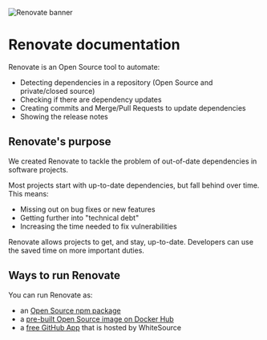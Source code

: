 ![Renovate banner](https://app.renovatebot.com/images/whitesource_renovate_660_220.jpg)

# Renovate documentation

Renovate is an Open Source tool to automate:

- Detecting dependencies in a repository (Open Source and private/closed source)
- Checking if there are dependency updates
- Creating commits and Merge/Pull Requests to update dependencies
- Showing the release notes

## Renovate's purpose

We created Renovate to tackle the problem of out-of-date dependencies in software projects.

Most projects start with up-to-date dependencies, but fall behind over time.
This means:

- Missing out on bug fixes or new features
- Getting further into "technical debt"
- Increasing the time needed to fix vulnerabilities

Renovate allows projects to get, and stay, up-to-date.
Developers can use the saved time on more important duties.

## Ways to run Renovate

You can run Renovate as:

- an [Open Source npm package](https://www.npmjs.com/package/renovate)
- a [pre-built Open Source image on Docker Hub](https://hub.docker.com/repository/docker/renovate/renovate)
- a [free GitHub App](https://github.com/marketplace/renovate) that is hosted by WhiteSource
